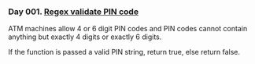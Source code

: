 ### Day 001. [Regex validate PIN code](https://www.codewars.com/kata/55f8a9c06c018a0d6e000132)

ATM machines allow 4 or 6 digit PIN codes and PIN codes cannot contain anything but exactly 4 digits or exactly 6 digits.

If the function is passed a valid PIN string, return true, else return false.
